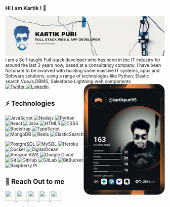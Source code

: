 ### Hi I am Kartik ! 👋

<img src="animated_banner.gif" alt="Banner about Arturs Smirnovs">
I am a Self-taught Full-stack developer who has been in the IT industry for around the last 3 years now, based at a consultancy company. I have been fortunate to be involved with building some massive IT systems, apps and Software solutions, using a range of technologies like Python, Elastic search,VueJs,DBMS, Salesforce Lightning web components

<!--
**kartikpuri95/kartikpuri95** is a ✨ _special_ ✨ repository because its `README.md` (this file) appears on your GitHub profile.

Here are some ideas to get you started:

- 🔭 I’m currently working on ...
- 🌱 I’m currently learning ...
- 👯 I’m looking to collaborate on ...
- 🤔 I’m looking for help with ...
- 💬 Ask me about ...
- 📫 How to reach me: ...
- 😄 Pronouns: ...
- ⚡ Fun fact: ...
-->


<div align="left">
  <a href="https://twitter.com/chopcoding">
    <img
      src="https://img.shields.io/twitter/follow/chopcoding?label=Twitter&logo=twitter&style=flat-square&color=1da1f2&logoColor=ffffff"
      alt="Twitter"
    />
  </a>
  <a href="https://github.com/kartikpuri95">
    <img
      src="https://img.shields.io/static/v1?logo=linkedin&style=flat-square&color=0072b1&label=LinkedIn&message=%E2%98%86"
      alt="LinkedIn"
    />
  </a>

  <a href="https://api.daily.dev/" target="_blank">
    <img
      width="256"
      align="right"
      src="https://github.com/kartikpuri95/kartikpuri95/blob/main/devcard.svg"
    />
  </a>
</div>


## ⚡ Technologies

![JavaScript](https://img.shields.io/badge/-JavaScript-black?style=flat-square&logo=javascript)
![Nodejs](https://img.shields.io/badge/-Nodejs-black?style=flat-square&logo=Node.js)
![Python](https://img.shields.io/badge/-Python-black?style=flat-square&logo=Python)
![React](https://img.shields.io/badge/-React-black?style=flat-square&logo=react)
![Java](https://img.shields.io/badge/-java-E34A86?style=flat-square&logo=java)
![HTML5](https://img.shields.io/badge/-HTML5-E34F26?style=flat-square&logo=html5&logoColor=white)
![CSS3](https://img.shields.io/badge/-CSS3-1572B6?style=flat-square&logo=css3)
![Bootstrap](https://img.shields.io/badge/-Bootstrap-563D7C?style=flat-square&logo=bootstrap)
![TypeScript](https://img.shields.io/badge/-TypeScript-007ACC?style=flat-square&logo=typescript)
![MongoDB](https://img.shields.io/badge/-MongoDB-black?style=flat-square&logo=mongodb)
![Redis](https://img.shields.io/badge/-Redis-black?style=flat-square&logo=Redis)
![ElasticSearch](https://img.shields.io/badge/-ElasticSearch-005571?style=flat-square&logo=elasticsearch)

![PostgreSQL](https://img.shields.io/badge/-PostgreSQL-336791?style=flat-square&logo=postgresql)
![MySQL](https://img.shields.io/badge/-MySQL-black?style=flat-square&logo=mysql)
![Heroku](https://img.shields.io/badge/-Heroku-430098?style=flat-square&logo=heroku)
![Docker](https://img.shields.io/badge/-Docker-black?style=flat-square&logo=docker)
![DigitalOcean](https://img.shields.io/badge/-Digital%20Ocean-darkblue?style=flat-square&logo=digitalocean)
![Amazon AWS](https://img.shields.io/badge/Amazon%20AWS-232F3E?style=flat-square&logo=amazon-aws)
![Google Cloud](https://img.shields.io/badge/Google%20Cloud-black?style=flat-square&logo=google-cloud)
![Git](https://img.shields.io/badge/-Git-black?style=flat-square&logo=git)
![GitHub](https://img.shields.io/badge/-GitHub-181717?style=flat-square&logo=github)
![GitLab](https://img.shields.io/badge/-GitLab-FCA121?style=flat-square&logo=gitlab)
![BitBucket](https://img.shields.io/badge/-BitBucket-darkblue?style=flat-square&logo=bitbucket)
![Raspberry Pi](https://img.shields.io/badge/-Raspberry%20Pi-C51A4A?style=flat-square&logo=Raspberry-Pi)

## 📮 Reach Out to me


<a href='mailto:kartik.puri95@gmail.com' >
<img height="32" width="32" src="https://cdn.jsdelivr.net/npm/simple-icons@v4/icons/minutemailer.svg" />
</a>
<a  href='https://github.com/kartikpuri95/' >
<img height="32" width="32" src="https://cdn.jsdelivr.net/npm/simple-icons@v4/icons/github.svg" />
</a>
<a  href='https://www.linkedin.com/in/kartik-puri-59b59052/'>
<img height="32" width="32" src="https://cdn.jsdelivr.net/npm/simple-icons@v4/icons/linkedin.svg" />
</a>
<a   href='https://twitter.com/chopcoding/' >
<img height="32" width="32" src="https://cdn.jsdelivr.net/npm/simple-icons@v4/icons/twitter.svg" />
</a>
<a  href='https://dev.to/kartikpuri95' >
<img height="32" width="32" src="https://cdn.jsdelivr.net/npm/simple-icons@v4/icons/dev-dot-to.svg" />
</a>



